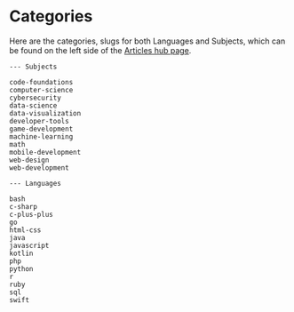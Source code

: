 # Categories

Here are the categories, slugs for both Languages and Subjects, which can be found on the left side of the [Articles hub page](https://www.codecademy.com/articles).

```
--- Subjects

code-foundations
computer-science
cybersecurity
data-science
data-visualization
developer-tools
game-development
machine-learning
math
mobile-development
web-design
web-development
```

```
--- Languages

bash
c-sharp
c-plus-plus
go
html-css
java
javascript
kotlin
php
python
r
ruby
sql
swift
```
